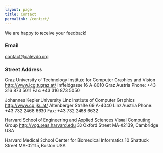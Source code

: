 ```yaml
---
layout: page
title: Contact
permalink: /contact/
---
```


We are happy to receive your feedback!

### Email

[contact@caleydo.org ](mailto:contact@caleydo.org)

### Street Address

Graz University of Technology
Institute for Computer Graphics and Vision
http://www.icg.tugraz.at/
Inffeldgasse 16
A-8010 Graz
Austria
Phone: +43 316 873 5011
Fax: +43 316 873 5050	

Johannes Kepler University Linz
Institute of Computer Graphics
http://www.cg.jku.at/
Altenberger Straße 69 
A-4040 Linz
Austria
Phone: +43 732 2468 6630
Fax: +43 732 2468 6632

Harvard School of Engineering and Applied Sciences
Visual Computing Group
http://vcg.seas.harvard.edu
33 Oxford Street
MA-02139, Cambridge
USA

Harvard Medical School
Center for Biomedical Informatics
10 Shattuck Street
MA-02115, Boston 
USA